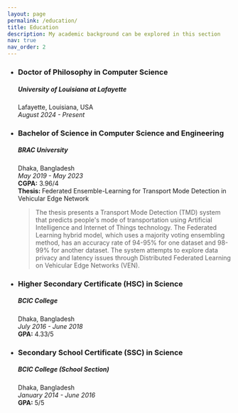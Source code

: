```yaml
---
layout: page
permalink: /education/
title: Education
description: My academic background can be explored in this section
nav: true
nav_order: 2
---
```

<ul>
<li><h3><b>Doctor of Philosophy in Computer Science</b></h3></li>
<h5>University of Louisiana at Lafayette</h5>
Lafayette, Louisiana, USA <br>
<i>August 2024 - Present</i><br>

<li><h3><b>Bachelor of Science in Computer Science and Engineering</b></h3></li>
<h5>BRAC University</h5>
Dhaka, Bangladesh <br>
<i>May 2019 - May 2023</i><br>
<b>CGPA:</b> 3.96/4<br>
<b>Thesis: </b>Federated Ensemble-Learning for Transport Mode Detection in Vehicular Edge Network<br>

> The thesis presents a Transport Mode Detection (TMD) system that predicts people's mode of transportation using Artificial Intelligence and Internet of Things technology. The Federated Learning hybrid model, which uses a majority voting ensembling method, has an accuracy rate of 94-95% for one dataset and 98-99% for another dataset. The system attempts to explore data privacy and latency issues through Distributed Federated Learning on Vehicular Edge Networks (VEN).

<p>
<b><li><h3>Higher Secondary Certificate (HSC) in Science</h3></li></b>
<h5>BCIC College</h5>
Dhaka, Bangladesh <br>
<i>July 2016 - June 2018</i><br>
<b>GPA:</b> 4.33/5<br>
<p>
<b><li><h3>Secondary School Certificate (SSC) in Science</h3></li></b>
<h5>BCIC College (School Section) </h5>
Dhaka, Bangladesh <br>
<i>January 2014 - June 2016</i><br>
<b>GPA:</b> 5/5<br>
